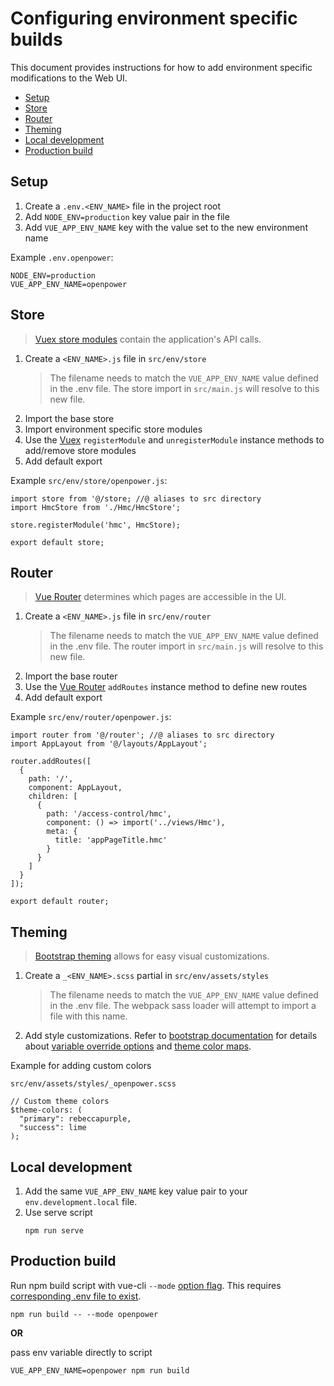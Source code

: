 # Configuring environment specific builds

This document provides instructions for how to add environment specific modifications to the Web UI.

- [Setup](#setup)
- [Store](#store)
- [Router](#router)
- [Theming](#theming)
- [Local development](#local-development)
- [Production build](#production-build)

## Setup

1. Create a `.env.<ENV_NAME>` file in the project root
2. Add `NODE_ENV=production` key value pair in the file
3. Add `VUE_APP_ENV_NAME` key with the value set to the new environment name

Example `.env.openpower`:

```
NODE_ENV=production
VUE_APP_ENV_NAME=openpower
```

## Store

>[Vuex store modules](https://vuex.vuejs.org/guide/modules.html) contain the application's API calls.

1. Create a `<ENV_NAME>.js` file in `src/env/store`
    >The filename needs to match the `VUE_APP_ENV_NAME` value defined in the .env file. The store import in `src/main.js` will resolve to this new file.
2. Import the base store
3. Import environment specific store modules
4. Use the [Vuex](https://vuex.vuejs.org/api/#registermodule) `registerModule` and `unregisterModule` instance methods to add/remove store modules
5. Add default export

Example `src/env/store/openpower.js`:

```
import store from '@/store; //@ aliases to src directory
import HmcStore from './Hmc/HmcStore';

store.registerModule('hmc', HmcStore);

export default store;
```

## Router

>[Vue Router](https://router.vuejs.org/guide/) determines which pages are accessible in the UI.

1. Create a `<ENV_NAME>.js` file in `src/env/router`
    >The filename needs to match the `VUE_APP_ENV_NAME` value defined in the .env file. The router import in `src/main.js` will resolve to this new file.
2. Import the base router
4. Use the [Vue Router](https://router.vuejs.org/api/#router-addroutes) `addRoutes` instance method to define new routes
5. Add default export

Example `src/env/router/openpower.js`:

```
import router from '@/router'; //@ aliases to src directory
import AppLayout from '@/layouts/AppLayout';

router.addRoutes([
  {
    path: '/',
    component: AppLayout,
    children: [
      {
        path: '/access-control/hmc',
        component: () => import('../views/Hmc'),
        meta: {
          title: 'appPageTitle.hmc'
        }
      }
    ]
  }
]);

export default router;
```

## Theming

>[Bootstrap theming](https://getbootstrap.com/docs/4.5/getting-started/theming/) allows for easy visual customizations.

1. Create a `_<ENV_NAME>.scss` partial in `src/env/assets/styles`
    >The filename needs to match the `VUE_APP_ENV_NAME` value defined in the .env file. The webpack sass loader will attempt to import a file with this name.
2. Add style customizations. Refer to [bootstrap documentation](https://getbootstrap.com/docs/4.5/getting-started/theming/) for details about [variable override options](https://getbootstrap.com/docs/4.5/getting-started/theming/#sass-options) and [theme color maps](https://getbootstrap.com/docs/4.5/getting-started/theming/#maps-and-loops).

Example for adding custom colors

`src/env/assets/styles/_openpower.scss`

```
// Custom theme colors
$theme-colors: (
  "primary": rebeccapurple,
  "success": lime
);
```

## Local development

1. Add the same `VUE_APP_ENV_NAME` key value pair to your `env.development.local` file.
2. Use serve script
    ```
    npm run serve
    ```

## Production build

Run npm build script with vue-cli `--mode` [option flag](https://cli.vuejs.org/guide/mode-and-env.html#modes). This requires [corresponding .env file to exist](#setup).


```
npm run build -- --mode openpower
```


**OR**

pass env variable directly to script

```
VUE_APP_ENV_NAME=openpower npm run build
```